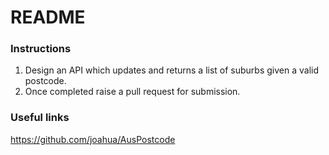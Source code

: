 # README #

### Instructions ###


1. Design an API which updates and returns a list of suburbs given a valid postcode.
2. Once completed raise a pull request for submission.

### Useful links ###

https://github.com/joahua/AusPostcode